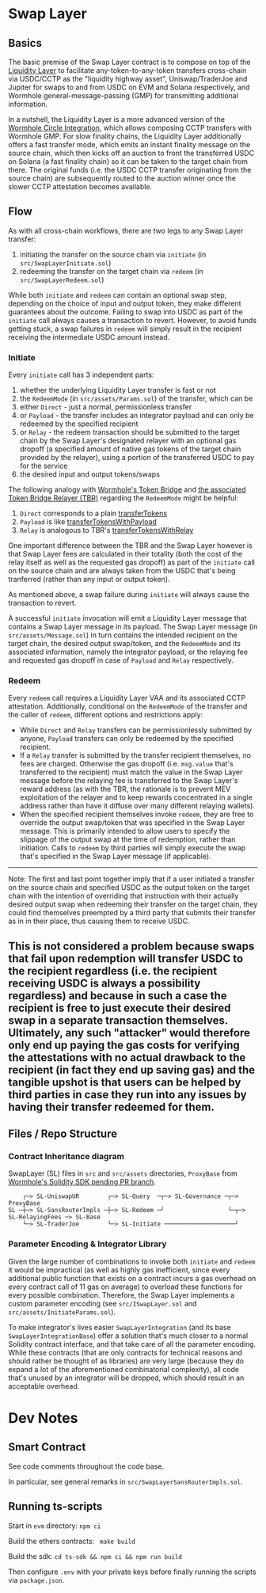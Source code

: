 # Swap Layer

## Basics

The basic premise of the Swap Layer contract is to compose on top of the [Liquidity Layer](https://github.com/wormhole-foundation/example-liquidity-layer/) to facilitate any-token-to-any-token transfers cross-chain via USDC/CCTP as the "liquidity highway asset", Uniswap/TraderJoe and Jupiter for swaps to and from USDC on EVM and Solana respectively, and Wormhole general-message-passing (GMP) for transmitting additional information.

In a nutshell, the Liquidity Layer is a more advanced version of the [Wormhole Circle Integration](https://github.com/wormhole-foundation/wormhole-circle-integration), which allows composing CCTP transfers with Wormhole GMP. For slow finality chains, the Liquidity Layer additionally offers a fast transfer mode, which emits an instant finality message on the source chain, which then kicks off an auction to front the transferred USDC on Solana (a fast finality chain) so it can be taken to the target chain from there. The original funds (i.e. the USDC CCTP transfer originating from the source chain) are subsequently routed to the auction winner once the slower CCTP attestation becomes available.

## Flow

As with all cross-chain workflows, there are two legs to any Swap Layer transfer:
1. initiating the transfer on the source chain via `initiate` (in `src/SwapLayerInitiate.sol`)
2. redeeming the transfer on the target chain via `redeem` (in `src/SwapLayerRedeem.sol`)

While both `initiate` and `redeem` can contain an optional swap step, depending on the choice of input and output token, they make different guarantees about the outcome. Failing to swap into USDC as part of the `initiate` call always causes a transaction to revert. However, to avoid funds getting stuck, a swap failures in `redeem` will simply result in the recipient receiving the intermediate USDC amount instead.

### Initiate

Every `initiate` call has 3 independent parts:
1. whether the underlying Liquidity Layer transfer is fast or not
2. the `RedeemMode` (in `src/assets/Params.sol`) of the transfer, which can be
  1. either `Direct` - just a normal, permissionless transfer
  2. or `Payload` - the transfer includes an integrator payload and can only be redeemed by the specified recipient
  3. or `Relay` - the redeem transaction should be submitted to the target chain by the Swap Layer's designated relayer with an optional gas dropoff (a specified amount of native gas tokens of the target chain provided by the relayer), using a portion of the transferred USDC to pay for the service
3. the desired input and output tokens/swaps

The following analogy with [Wormhole's Token Bridge](https://github.com/wormhole-foundation/wormhole/blob/main/ethereum/contracts/bridge/Bridge.sol) and [the associated Token Bridge Relayer (TBR)](https://github.com/wormhole-foundation/example-token-bridge-relayer/blob/main/README.md#design) regarding the `RedeemMode` might be helpful:
1. `Direct` corresponds to a plain [transferTokens](https://github.com/wormhole-foundation/wormhole/blob/dc3a6cf804137525239dbdb69cd56687322f8d50/ethereum/contracts/bridge/Bridge.sol#L166)
2. `Payload` is like [transferTokensWithPayload](https://github.com/wormhole-foundation/wormhole/blob/dc3a6cf804137525239dbdb69cd56687322f8d50/ethereum/contracts/bridge/Bridge.sol#L203)
3. `Relay` is analogous to TBR's [transferTokensWithRelay](https://github.com/wormhole-foundation/example-token-bridge-relayer/blob/d9d17254dae48c985fe6b58e2987e2135d1e8c65/evm/src/token-bridge-relayer/TokenBridgeRelayer.sol#L99C14-L99C37)

One important difference between the TBR and the Swap Layer however is that Swap Layer fees are calculated in their totality (both the cost of the relay itself as well as the requested gas dropoff) as part of the `initiate` call on the source chain and are always taken from the USDC that's being tranferred (rather than any input or output token).

As mentioned above, a swap failure during `initiate` will always cause the transaction to revert.

A successful `initiate` invocation will emit a Liquidity Layer message that contains a Swap Layer message in its payload. The Swap Layer message (in `src/assets/Message.sol`) in turn contains the intended recipient on the target chain, the desired output swap/token, and the `RedeemMode` and its associated information, namely the integrator payload, or the relaying fee and requested gas dropoff in case of `Payload` and `Relay` respectively.

### Redeem

Every `redeem` call requires a Liquidity Layer VAA and its associated CCTP attestation. Additionally, conditional on the `RedeemMode` of the transfer and the caller of `redeem`, different options and restrictions apply:
* While `Direct` and `Relay` transfers can be permissionlessly submitted by anyone, `Payload` transfers can only be redeemed by the specified recipient.
* If a `Relay` transfer is submitted by the transfer recipient themselves, no fees are charged. Otherwise the gas dropoff (i.e. `msg.value` that's transferred to the recipient) must match the value in the Swap Layer message before the relaying fee is transferred to the Swap Layer's reward address (as with the TBR, the rationale is to prevent MEV exploitation of the relayer and to keep rewards concentrated in a single address rather than have it diffuse over many different relaying wallets).
* When the specified recipient themselves invoke `redeem`, they are free to override the output swap/token that was specified in the Swap Layer message. This is primarily intended to allow users to specify the slippage of the output swap at the time of redemption, rather than initiation. Calls to `redeem` by third parties will simply execute the swap that's specified in the Swap Layer message (if applicable).

---
Note: The first and last point together imply that if a user initiated a transfer on the source chain and specified USDC as the output token on the target chain with the intention of overriding that instruction with their actually desired output swap when redeeming their transfer on the target chain, they could find themselves preempted by a third party that submits their transfer as in in their place, thus causing them to receive USDC.

This is not considered a problem because swaps that fail upon redemption will transfer USDC to the recipient regardless (i.e. the recipient receiving USDC is always a possibility regardless) and because in such a case the recipient is free to just execute their desired swap in a separate transaction themselves. Ultimately, any such "attacker" would therefore only end up paying the gas costs for verifying the attestations with no actual drawback to the recipient (in fact they end up saving gas) and the tangible upshot is that users can be helped by third parties in case they run into any issues by having their transfer redeemed for them.
---

## Files / Repo Structure

### Contract Inheritance diagram

SwapLayer (SL) files in `src` and `src/assets` directories, `ProxyBase` from [Wormhole's Solidity SDK pending PR branch](https://github.com/wormhole-foundation/wormhole-solidity-sdk/tree/post-merged).

```
    ┌─> SL-UniswapUR        ┌─> SL-Query  ─┬─> SL-Governance ─┬─> ProxyBase
SL ─┼─> SL-SansRouterImpls ─┼─> SL-Redeem ─┘                  └─┬─> SL-RelayingFees ─> SL-Base
    └─> SL-TraderJoe        └─> SL-Initiate ────────────────────┘
```

### Parameter Encoding & Integrator Library

Given the large number of combinations to invoke both `initiate` and `redeem` it would be impractical (as well as highly gas inefficient, since every additional public function that exists on a contract incurs a gas overhead on every contract call of 11 gas on average) to overload these functions for every possible combination. Therefore, the Swap Layer implements a custom parameter encoding (see `src/ISwapLayer.sol` and `src/assets/InitiateParams.sol`).

To make integrator's lives easier `SwapLayerIntegration` (and its base `SwapLayerIntegrationBase`) offer a solution that's much closer to a normal Solidity contract interface, and that take care of all the parameter encoding. While these contracts (that are only contracts for technical reasons and should rather be thought of as libraries) are very large (because they do expand a lot of the aforementioned combinatorial complexity), all code that's unused by an integrator will be dropped, which should result in an acceptable overhead.


# Dev Notes

## Smart Contract

See code comments throughout the code base.

In particular, see general remarks in `src/SwapLayerSansRouterImpls.sol`.

## Running ts-scripts

Start in `evm` directory:
`npm ci`

Build the ethers contracts:
` make build`

Build the sdk:
`cd ts-sdk && npm ci && npm run build`

Then configure `.env` with your private keys before finally running the scripts via `package.json`.
 